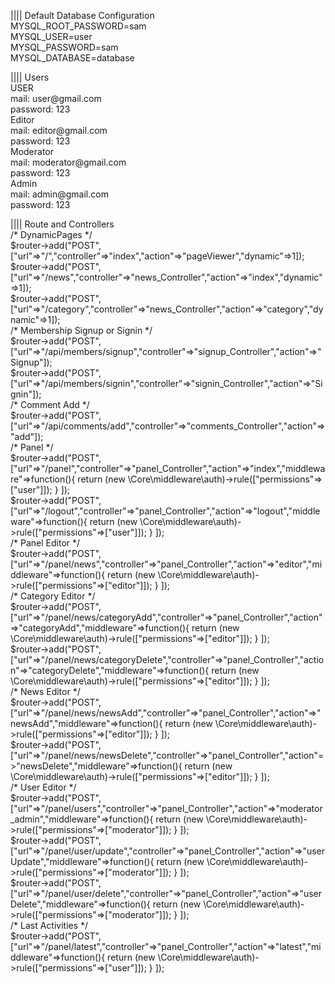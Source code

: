 <p>|||| Default Database Configuration<br />MYSQL_ROOT_PASSWORD=sam<br />MYSQL_USER=user<br />MYSQL_PASSWORD=sam<br />MYSQL_DATABASE=database</p>
<p>|||| Users<br />USER<br />mail: user@gmail.com<br />password: 123<br />Editor<br />mail: editor@gmail.com<br />password: 123<br />Moderator<br />mail: moderator@gmail.com<br />password: 123<br />Admin<br />mail: admin@gmail.com<br />password: 123</p>
<p>|||| Route and Controllers<br />/* DynamicPages */<br />$router-&gt;add("POST",["url"=&gt;"/","controller"=&gt;"index","action"=&gt;"pageViewer","dynamic"=&gt;1]);<br />$router-&gt;add("POST",["url"=&gt;"/news","controller"=&gt;"news_Controller","action"=&gt;"index","dynamic"=&gt;1]);<br />$router-&gt;add("POST",["url"=&gt;"/category","controller"=&gt;"news_Controller","action"=&gt;"category","dynamic"=&gt;1]);<br />/* Membership Signup or Signin */<br />$router-&gt;add("POST",["url"=&gt;"/api/members/signup","controller"=&gt;"signup_Controller","action"=&gt;"Signup"]);<br />$router-&gt;add("POST",["url"=&gt;"/api/members/signin","controller"=&gt;"signin_Controller","action"=&gt;"Signin"]);<br />/* Comment Add */<br />$router-&gt;add("POST",["url"=&gt;"/api/comments/add","controller"=&gt;"comments_Controller","action"=&gt;"add"]);<br />/* Panel */<br />$router-&gt;add("POST",["url"=&gt;"/panel","controller"=&gt;"panel_Controller","action"=&gt;"index","middleware"=&gt;function(){ return (new \Core\middleware\auth)-&gt;rule(["permissions"=&gt;["user"]]); } ]);<br />$router-&gt;add("POST",["url"=&gt;"/logout","controller"=&gt;"panel_Controller","action"=&gt;"logout","middleware"=&gt;function(){ return (new \Core\middleware\auth)-&gt;rule(["permissions"=&gt;["user"]]); } ]);<br />/* Panel Editor */<br />$router-&gt;add("POST",["url"=&gt;"/panel/news","controller"=&gt;"panel_Controller","action"=&gt;"editor","middleware"=&gt;function(){ return (new \Core\middleware\auth)-&gt;rule(["permissions"=&gt;["editor"]]); } ]);<br />/* Category Editor */<br />$router-&gt;add("POST",["url"=&gt;"/panel/news/categoryAdd","controller"=&gt;"panel_Controller","action"=&gt;"categoryAdd","middleware"=&gt;function(){ return (new \Core\middleware\auth)-&gt;rule(["permissions"=&gt;["editor"]]); } ]);<br />$router-&gt;add("POST",["url"=&gt;"/panel/news/categoryDelete","controller"=&gt;"panel_Controller","action"=&gt;"categoryDelete","middleware"=&gt;function(){ return (new \Core\middleware\auth)-&gt;rule(["permissions"=&gt;["editor"]]); } ]);<br />/* News Editor */<br />$router-&gt;add("POST",["url"=&gt;"/panel/news/newsAdd","controller"=&gt;"panel_Controller","action"=&gt;"newsAdd","middleware"=&gt;function(){ return (new \Core\middleware\auth)-&gt;rule(["permissions"=&gt;["editor"]]); } ]);<br />$router-&gt;add("POST",["url"=&gt;"/panel/news/newsDelete","controller"=&gt;"panel_Controller","action"=&gt;"newsDelete","middleware"=&gt;function(){ return (new \Core\middleware\auth)-&gt;rule(["permissions"=&gt;["editor"]]); } ]);<br />/* User Editor */<br />$router-&gt;add("POST",["url"=&gt;"/panel/users","controller"=&gt;"panel_Controller","action"=&gt;"moderator_admin","middleware"=&gt;function(){ return (new \Core\middleware\auth)-&gt;rule(["permissions"=&gt;["moderator"]]); } ]);<br />$router-&gt;add("POST",["url"=&gt;"/panel/user/update","controller"=&gt;"panel_Controller","action"=&gt;"userUpdate","middleware"=&gt;function(){ return (new \Core\middleware\auth)-&gt;rule(["permissions"=&gt;["moderator"]]); } ]);<br />$router-&gt;add("POST",["url"=&gt;"/panel/user/delete","controller"=&gt;"panel_Controller","action"=&gt;"userDelete","middleware"=&gt;function(){ return (new \Core\middleware\auth)-&gt;rule(["permissions"=&gt;["moderator"]]); } ]);<br />/* Last Activities */<br />$router-&gt;add("POST",["url"=&gt;"/panel/latest","controller"=&gt;"panel_Controller","action"=&gt;"latest","middleware"=&gt;function(){ return (new \Core\middleware\auth)-&gt;rule(["permissions"=&gt;["user"]]); } ]);</p>
